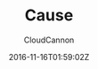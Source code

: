 ---
title: "Cause"
github: https://github.com/CloudCannon/cause-jekyll-template
demo: https://clean-oryx.cloudvent.net/
author: CloudCannon

ssg:
  - Jekyll
cms:
  - No Cms
date: 2016-11-16T01:59:02Z
github_branch: master
description: ":tulip: Not for profit template for Jekyll"
stale: true
---
